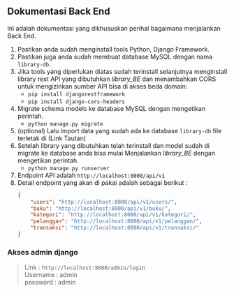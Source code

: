 ## Dokumentasi Back End
Ini adalah dokumentasi yang dikhususkan perihal bagaimana menjalankan Back End.
1. Pastikan anda sudah menginstall tools Python, Django Framework.
2. Pastikan juga anda sudah membuat database MySQL dengan nama `library-db`.  
3. Jika tools yang diperlukan diatas sudah terinstall selanjutnya menginstall library rest API yang dibutuhkan *library_BE* dan menambahkan CORS untuk mengizinkan sumber API bisa di akses beda domain:
    - `pip install djangorestframework`
    - `pip install django-cors-headers`
4. Migrate schema models ke database MySQL dengan mengetikan perintah.
    - `python manage.py migrate`
5. (optional) Lalu import data yang sudah ada ke database `library-db` file terletak di (Link Tautan) 
5. Setelah library yang dibutuhkan telah terinstall dan model sudah di migrate ke database anda bisa mulai Menjalankan *library_BE* dengan mengetikan perintah.  
    - `python manage.py runserver`
6. Endpoint API adalah `http://localhost:8000/api/v1`
7. Detail endpoint yang akan di pakai adalah sebagai berikut :  
    ```json
    {
        "users": "http://localhost:8000/api/v1/users/",
        "buku": "http://localhost:8000/api/v1/buku/",
        "kategori": "http://localhost:8000/api/v1/kategori/",
        "pelanggan": "http://localhost:8000/api/v1/pelanggan/",
        "transaksi": "http://localhost:8000/api/v1/transaksi/"
    }
    ```

### Akses admin django
>   Link : `http://localhost:8000/admin/login`  
    Username : admin  
    password : admin